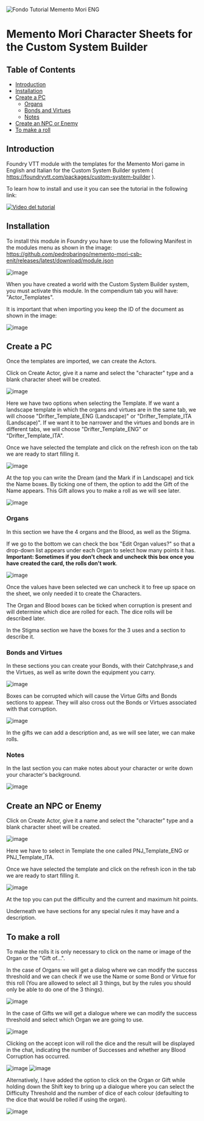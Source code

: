 ![Fondo Tutorial Memento Mori ENG](https://github.com/pedrobaringo/memento-mori-csb-enit/assets/148097688/8b18e9b1-1b52-4ff4-8503-9437699683df)
# Memento Mori Character Sheets for the Custom System Builder

## Table of Contents
- [Introduction](#introduction)
- [Installation](#installation)
- [Create a PC](#create-a-pc)
  - [Organs](#organs)
  - [Bonds and Virtues](#bonds-and-virtues)
  - [Notes](#notes)
- [Create an NPC or Enemy](#create-an-npc-or-enemy)
- [To make a roll](#to-make-a-roll)

## Introduction
Foundry VTT module with the templates for the Memento Mori game in English and Italian for the Custom System Builder system ( https://foundryvtt.com/packages/custom-system-builder ).

To learn how to install and use it you can see the tutorial in the following link:

[![Video del tutorial](http://img.youtube.com/vi/G_zGv9r0wNY/0.jpg)](http://www.youtube.com/watch?v=G_zGv9r0wNY "Tutorial Foundry-Memento Mori")

## Installation
To install this module in Foundry you have to use the following Manifest in the modules menu as shown in the image: https://github.com/pedrobaringo/memento-mori-csb-enit/releases/latest/download/module.json

![image](https://github.com/pedrobaringo/memento-mori-csb-enit/assets/148097688/87d3f9df-207c-4c9c-b1d4-40603527b13f)

When you have created a world with the Custom System Builder system, you must activate this module. In the compendium tab you will have: "Actor_Templates".

It is important that when importing you keep the ID of the document as shown in the image:

![image](https://github.com/pedrobaringo/memento-mori-csb-enit/assets/148097688/2e3f8cdc-184e-499f-aa93-d987cd2ef644)

## Create a PC
Once the templates are imported, we can create the Actors.

Click on Create Actor, give it a name and select the "character" type and a blank character sheet will be created.

![image](https://github.com/pedrobaringo/memento-mori-csb-enit/assets/148097688/147111f9-1053-49c4-9eec-3c1a427a1607)

Here we have two options when selecting the Template. If we want a landscape template in which the organs and virtues are in the same tab, we will choose "Drifter_Template_ENG (Landscape)" or "Drifter_Template_ITA (Landscape)". If we want it to be narrower and the virtues and bonds are in different tabs, we will choose "Drifter_Template_ENG" or "Drifter_Template_ITA".

Once we have selected the template and click on the refresh icon on the tab we are ready to start filling it.

![image](https://github.com/pedrobaringo/memento-mori-csb-enit/assets/148097688/5a4b48e8-b6da-4885-a0ed-1c1ad33bbb44)

At the top you can write the Dream (and the Mark if in Landscape) and tick the Name boxes. By ticking one of them, the option to add the Gift of the Name appears. This Gift allows you to make a roll as we will see later.

![image](https://github.com/pedrobaringo/memento-mori-csb-enit/assets/148097688/8678bd2f-b822-4df1-a55b-19428378e2f2)

### Organs
In this section we have the 4 organs and the Blood, as well as the Stigma.

If we go to the bottom we can check the box "Edit Organ values?" so that a drop-down list appears under each Organ to select how many points it has. **Important: Sometimes if you don't check and uncheck this box once you have created the card, the rolls don't work**.

![image](https://github.com/pedrobaringo/memento-mori-csb-enit/assets/148097688/c505e812-a30a-4f41-bffe-6111e84196d0)

Once the values have been selected we can uncheck it to free up space on the sheet, we only needed it to create the Characters.

The Organ and Blood boxes can be ticked when corruption is present and will determine which dice are rolled for each. The dice rolls will be described later.

In the Stigma section we have the boxes for the 3 uses and a section to describe it.

### Bonds and Virtues
In these sections you can create your Bonds, with their Catchphrase,s and the Virtues, as well as write down the equipment you carry.

![image](https://github.com/pedrobaringo/memento-mori-csb-enit/assets/148097688/7d32c026-8210-4ed1-8fbb-21d03e95b145)

Boxes can be corrupted which will cause the Virtue Gifts and Bonds sections to appear. They will also cross out the Bonds or Virtues associated with that corruption.

![image](https://github.com/pedrobaringo/memento-mori-csb-enit/assets/148097688/5797c63a-b2b8-4786-a017-27e8b3aff030)

In the gifts we can add a description and, as we will see later, we can make rolls.

### Notes
In the last section you can make notes about your character or write down your character's background.

![image](https://github.com/pedrobaringo/memento-mori-csb-enit/assets/148097688/d3e5ebfe-e2e1-4be5-b690-9c71e966fe09)

## Create an NPC or Enemy
Click on Create Actor, give it a name and select the "character" type and a blank character sheet will be created.

![image](https://github.com/pedrobaringo/memento-mori-csb-enit/assets/148097688/2ec10313-c953-44b1-84ad-08118e3bedb7)

Here we have to select in Template the one called PNJ_Template_ENG or PNJ_Template_ITA.

Once we have selected the template and click on the refresh icon in the tab we are ready to start filling it.

![image](https://github.com/pedrobaringo/memento-mori-csb-enit/assets/148097688/7b229616-7729-42ea-80bc-ae4251a041f0)

At the top you can put the difficulty and the current and maximum hit points.

Underneath we have sections for any special rules it may have and a description.

## To make a roll
To make the rolls it is only necessary to click on the name or image of the Organ or the "Gift of...".

In the case of Organs we will get a dialog where we can modify the success threshold and we can check if we use the Name or some Bond or Virtue for this roll (You are allowed to select all 3 things, but by the rules you should only be able to do one of the 3 things).

![image](https://github.com/pedrobaringo/memento-mori-csb-enit/assets/148097688/3e4be380-901a-4499-97e9-efd8a97c118e)

In the case of Gifts we will get a dialogue where we can modify the success threshold and select which Organ we are going to use.

![image](https://github.com/pedrobaringo/memento-mori-csb-enit/assets/148097688/671a3ba0-08ec-4c51-ba26-8221ffc382c0)

Clicking on the accept icon will roll the dice and the result will be displayed in the chat, indicating the number of Successes and whether any Blood Corruption has occurred.

![image](https://github.com/pedrobaringo/memento-mori-csb-enit/assets/148097688/f4dfd247-9df9-4d4b-ad2b-e2464504e08c)
![image](https://github.com/pedrobaringo/memento-mori-csb-enit/assets/148097688/650f28df-0211-4ca4-ad49-c4e30d659874)

Alternatively, I have added the option to click on the Organ or Gift while holding down the Shift key to bring up a dialogue where you can select the Difficulty Threshold and the number of dice of each colour (defaulting to the dice that would be rolled if using the organ).

![image](https://github.com/pedrobaringo/memento-mori-csb-enit/assets/148097688/dc61e7a4-29fa-453c-86de-fce4f6d93319)
